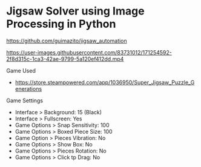 <h1>Jigsaw Solver using Image Processing in Python</h1>

<a href="https://github.com/guimazito/jigsaw_automation">https://github.com/guimazito/jigsaw_automation</a><br/>

https://user-images.githubusercontent.com/83731012/171254592-2f8d315c-1ca3-42ae-9799-5a120ef412dd.mp4

Game Used
- <a href="https://store.steampowered.com/app/1036950/Super_Jigsaw_Puzzle_Generations/">https://store.steampowered.com/app/1036950/Super_Jigsaw_Puzzle_Generations</a><br/>

Game Settings
- Interface > Background: 15 (Black)
- Interface > Fullscreen: Yes
- Game Options > Snap Sensitivity: 100
- Game Options > Boxed Piece Size: 100
- Game Option > Pieces Vibration: No
- Game Options > Show Box: No
- Game Options > Pieces Rotation: No
- Game Options > Click tp Drag: No
